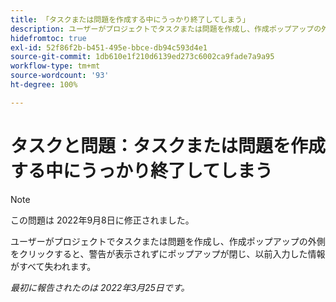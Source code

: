 ```yaml
---
title: 「タスクまたは問題を作成する中にうっかり終了してしまう」
description: ユーザーがプロジェクトでタスクまたは問題を作成し、作成ポップアップの外側をクリックすると、警告が表示されずにポップアップが閉じ、入力した情報がすべて失われます。
hidefromtoc: true
exl-id: 52f86f2b-b451-495e-bbce-db94c593d4e1
source-git-commit: 1db610e1f210d6139ed273c6002ca9fade7a9a95
workflow-type: tm+mt
source-wordcount: '93'
ht-degree: 100%

---
```


# タスクと問題：タスクまたは問題を作成する中にうっかり終了してしまう

>[!NOTE]
>
> この問題は 2022年9月8日に修正されました。

ユーザーがプロジェクトでタスクまたは問題を作成し、作成ポップアップの外側をクリックすると、警告が表示されずにポップアップが閉じ、以前入力した情報がすべて失われます。

_最初に報告されたのは 2022年3月25日です。_
